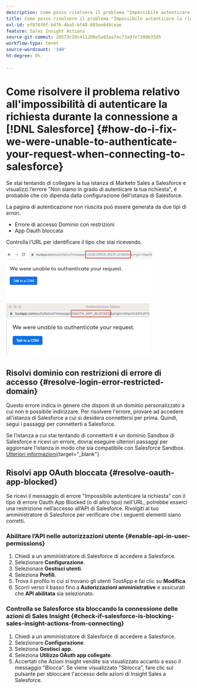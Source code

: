 ```yaml
---
description: Come posso risolvere il problema "Impossibile autenticare la richiesta" durante la connessione a Salesforce - Documentazione di Marketo - Documentazione del prodotto
title: Come posso risolvere il problema "Impossibile autenticare la richiesta" durante la connessione a Salesforce?
exl-id: ef876f0f-bd76-4ba5-bf48-885ee048ceae
feature: Sales Insight Actions
source-git-commit: 26573c20c411208e5a01aa7ec73a97e7208b35d5
workflow-type: tm+mt
source-wordcount: '349'
ht-degree: 0%

---
```


# Come risolvere il problema relativo all&#39;impossibilità di autenticare la richiesta durante la connessione a [!DNL Salesforce] {#how-do-i-fix-we-were-unable-to-authenticate-your-request-when-connecting-to-salesforce}

Se stai tentando di collegare la tua istanza di Marketo Sales a Salesforce e visualizzi l’errore &quot;Non siamo in grado di autenticare la tua richiesta&quot;, è probabile che ciò dipenda dalla configurazione dell’istanza di Salesforce.

La pagina di autenticazione non riuscita può essere generata da due tipi di errori.

* Errore di accesso Dominio con restrizioni
* App Oauth bloccata

Controlla l’URL per identificare il tipo che stai ricevendo.

![](assets/how-do-i-fix-we-were-unable-to-authenticate-1.png)

![](assets/how-do-i-fix-we-were-unable-to-authenticate-2.png)

## Risolvi dominio con restrizioni di errore di accesso {#resolve-login-error-restricted-domain}

Questo errore indica in genere che disponi di un dominio personalizzato a cui non è possibile indirizzare. Per risolvere l&#39;errore, provare ad accedere all&#39;istanza di Salesforce a cui si desidera connettersi per prima. Quindi, segui i passaggi per connetterti a Salesforce.

Se l’istanza a cui stai tentando di connetterti è un dominio Sandbox di Salesforce e ricevi un errore, dovrai eseguire ulteriori passaggi per aggiornare l’istanza in modo che sia compatibile con Salesforce Sandbox. [Ulteriori informazioni](/help/marketo/product-docs/marketo-sales-insight/actions/crm/salesforce-integration/set-up-a-sales-insight-actions-sandbox.md){target="_blank"}.

## Risolvi app OAuth bloccata {#resolve-oauth-app-blocked}

Se ricevi il messaggio di errore &quot;Impossibile autenticare la richiesta&quot; con il tipo di errore Oauth App Blocked (o di altro tipo) nell’URL, potrebbe esserci una restrizione nell’accesso all’API di Salesforce. Rivolgiti al tuo amministratore di Salesforce per verificare che i seguenti elementi siano corretti.

### Abilitare l’API nelle autorizzazioni utente {#enable-api-in-user-permissions}

1. Chiedi a un amministratore di Salesforce di accedere a Salesforce.
1. Selezionare **Configurazione**.
1. Selezionare **Gestisci utenti**.
1. Seleziona **Profili**.
1. Trova il profilo in cui si trovano gli utenti ToutApp e fai clic su **Modifica**.
1. Scorri verso il basso fino a **Autorizzazioni amministrative** e assicurati che **API abilitata** sia selezionato.

### Controlla se Salesforce sta bloccando la connessione delle azioni di Sales Insight {#check-if-salesforce-is-blocking-sales-insight-actions-from-connecting}

1. Chiedi a un amministratore di Salesforce di accedere a Salesforce.
1. Selezionare **Configurazione**.
1. Seleziona **Gestisci app**.
1. Seleziona **Utilizzo OAuth app collegate**.
1. Accertati che Azioni Insight vendite sia visualizzato accanto a esso il messaggio &quot;Blocca&quot;. Se viene visualizzato &quot;Sblocca&quot;, fare clic sul pulsante per sbloccare l&#39;accesso delle azioni di Insight Sales a Salesforce.
